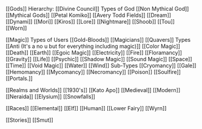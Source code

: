 [[Gods]]
 Hierarchy: [[Divine Council]]
 Types of God
  [[Non Mythical God]]
  [[Mythical Gods]]
 [[Petal Komiko]]
 [[Avery Todd Fields]]
 [[Dream]]
 [[Dynami]]
 [[Mori]]
 [[Kiros]]
 [[Lore]]
 [[Nightmare]]
 [[Shoob]]
 [[Tou]]
 [[Worn]]

[[Magic]]
 Types of Users
   [[Gold-Bloods]]
   [[Magicians]]
   [[Quavers]]
 Types
   [[Anti (It's a no u but for everything including magic)]]
   [[Color Magic]]
   [[Death]]
   [[Earth]]
   [[Egoic Magic]]
   [[Electricity]]
   [[Fire]]
   [[Floramancy]]
   [[Gravity]]
   [[Life]]
   [[Psychic]]
   [[Shadow Magic]]
   [[Sound Magic]]
   [[Space]]
   [[Time]]
   [[Void Magic]]
   [[Water]]
   [[Wind]]
 Sub-Types
  [[Cryomancy]]
  [[Gale]]
  [[Hemomancy]]
  [[Mycomancy]]
  [[Necromancy]]
  [[Poison]]
  [[Soulfire]]
  [[Portals.]]

[[Realms and Worlds]]
 [[1930's]]
 [[Kato Apo]]
 [[Medieval]]
 [[Modern]]
 [[Neraida]]
 [[Elysium]]
 [[Snowfalls]]

[[Races]]
 [[Elemental]]
 [[Elf]]
 [[Human]]
 [[Lower Fairy]]
 [[Wyrn]]

[[Stories]]
[[Smut]]